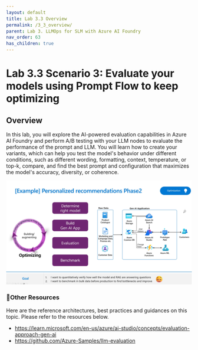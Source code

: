 ```yaml
---
layout: default
title: Lab 3.3 Overview
permalink: /3_3_overview/
parent: Lab 3. LLMOps for SLM with Azure AI Foundry
nav_order: 63
has_children: true
---
```


# Lab 3.3 Scenario 3: Evaluate your models using Prompt Flow to keep optimizing

## Overview
In this lab, you will explore the AI-powered evaluation capabilities in Azure AI Foundry and perform A/B testing with your LLM nodes to evaluate the performance of the prompt and LLM. You will learn how to create your variants, which can help you test the model's behavior under different conditions, such as different wording, formatting, context, temperature, or top-k, compare, and find the best prompt and configuration that maximizes the model's accuracy, diversity, or coherence.

![LLMOps](images/evaluation_requirements.jpg)

### 🥇Other Resources
Here are the reference architectures, best practices and guidances on this topic. Please refer to the resources below. 

- https://learn.microsoft.com/en-us/azure/ai-studio/concepts/evaluation-approach-gen-ai
- https://github.com/Azure-Samples/llm-evaluation
